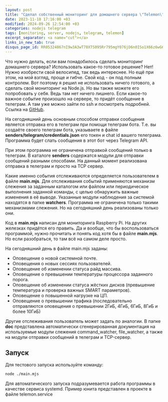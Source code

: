 ```yaml
---
layout: post
title: "Сделал собственный мониторинг для домашнего сервера \"Telemon\""
date: 2023-11-18 17:16:00 +03
modified: 2024-09-26 12:54:00 +03
categories: nodejs telegram
tags: [monitoring, server, nodejs, telegram, telemon]
excerpt_separator: <a name="cut"></a>
links_in_new_tab: true
disqus_page_id: RR05324867nI9w3A3wT78XTS095Rr795mgY076jD6n0ISo1X66z6wG6c6Z3GaJ0P
---
```

Что нужно делать, если вам понадобилось сделать мониторинг домашнего сервера? Использовать какое-то готовое решение? Нет! Нужно изобрести свой велосипед, так ведь интереснее. Но ещё при этом, на мой взгляд, проще и гибче. Свой код - он под полным контролем. Вот поэтому я решил не использовать ничего готового, а сделать свой мониторинг на Node.js. Но вы также можете его попробовать у себя. Ведь там нет ничего лишнего. Если какое-то важное событие произошло на сервере, то придёт сообщение в телеграм. А там уже можно зайти по ssh и посмотреть подробней. Ссылка на [GitHub](https://github.com/Mendeo/telemon.git).  

<a name="cut"></a>
На сегодняшний день основным способом отправки сообщения является отправка его в телеграм при помощи телеграм бота. Т.е. вы создаёте своего телеграм бота, указываете в файле **senders/telegram/credentials.json** его токен и chat id вашего телеграма. Программа будет слать сообщения в этот бот через Telegram API.

При этом программа не ограничена отправкой сообщений только в телеграм. В каталоге **senders** содержатся модули для отправки сообщений разными способами. На данный момент реализована отправка в телеграм и просто на TCP сервер.

Какие именно события отслеживаются определяется пользователем в файле **main.mjs**.
Для отслеживания событий применяются механизм слежения за заданным каталогом или файлом или периодическое выполнения заданной команды, с целью обнаружить важные изменения в её выводе. Указанные модули наблюдения за системой находятся в папке **watchers**. Программа не ограничена только такими механизмами слежения. Но на сегодняшний день реализованы только они.

Код в **main.mjs** написан для мониторинга Raspberry Pi. На других железках придётся его править. Да и вообще, что бы воспользоваться программой, нужно прочитать и понять код хотя бы в файле **main.mjs**. Но если разобраться, то там всё на самом деле просто.

На сегодняшний день в файле main.mjs заданы:
* Оповещение о новой системной почте.
* Оповещения о новых сессиях пользователей.
* Оповещение об изменении статуса райд массива.
* Оповещение о превышении температуры процессора заданного порога.
* Оповещение об изменении статуса жёстких дисков (превышение температура и проверка важных SMART параметров).
* Оповещение о повышенной нагрузке на ЦП.
* Оповещение о превышении трафика (последовательно отправляются оповещения о превышении 2ГиБ, 4ГиБ, 6ГиБ, 8ГиБ и более 10ГиБ)

Другие отслеживания пользователь может задать по аналогии.
В папке **doc** представлена автоматически сгенерированная документация на используемые модули слежения command_watcher, file_watcher, а также на модули отправки сообщений в телеграм и TCP-сервер.


## Запуск
Для тестового запуска используйте команду:
```bash
node ./main.mjs
```

Для автоматического запуска подразумевается работа программы в качестве сервиса systemd. Пример юнита представлен в проекте в файле telemon.service